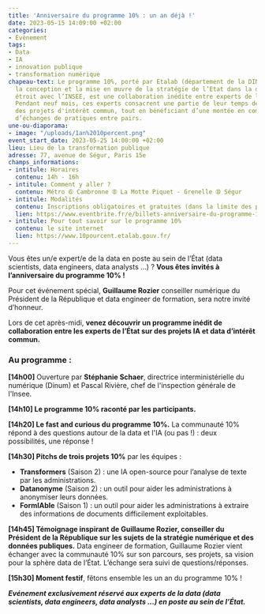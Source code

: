 ```yaml
---
title: 'Anniversaire du programme 10% : un an déjà !'
date: 2023-05-15 14:09:00 +02:00
categories:
- Évènement
tags:
- Data
- IA
- innovation publique
- transformation numérique
chapeau-text: Le programme 10%, porté par Etalab (département de la DINUM qui coordonne
  la conception et la mise en œuvre de la stratégie de l’Etat dans la donnée) en lien
  étroit avec l’INSEE, est une collaboration inédite entre experts de la data de l’État.
  Pendant neuf mois, ces experts consacrent une partie de leur temps de travail à
  des projets d'intérêt commun, tout en bénéficiant d’une montée en compétence et
  d’échanges de pratiques entre pairs.
une-ou-diaporama:
- image: "/uploads/1an%2010percent.png"
event_start_date: 2023-05-25 14:00:00 +02:00
lieu: Lieu de la transformation publique
adresse: 77, avenue de Ségur, Paris 15e
champs_informations:
- intitule: Horaires
  contenu: 14h - 16h
- intitule: Comment y aller ?
  contenu: Métro ➅ Cambronne ➇ La Motte Piquet - Grenelle ➉ Ségur
- intitule: Modalités
  contenu: Inscriptions obligatoires et gratuites (dans la limite des places disponibles)
  lien: https://www.eventbrite.fr/e/billets-anniversaire-du-programme-10-un-an-635338483507
- intitule: Pour tout savoir sur le programme 10%
  contenu: le site internet
  lien: https://www.10pourcent.etalab.gouv.fr/
---
```


Vous êtes un/e expert/e de la data en poste au sein de l’État (data scientists, data engineers, data analysts ...) ? **Vous êtes invités à l’anniversaire du programme 10% !**

Pour cet événement spécial, **Guillaume Rozier** conseiller numérique du Président de la République et data engineer de formation, sera notre invité d’honneur.

Lors de cet après-midi, **venez découvrir un programme inédit de collaboration entre les experts de l’État sur des projets IA et data d’intérêt commun.**

### Au programme :

**[14h00]** Ouverture par **Stéphanie Schaer**, directrice interministérielle du numérique (Dinum) et Pascal Rivière, chef de l'inspection générale de l'Insee. 

**[14h10] Le programme 10% raconté par les participants.** 

**[14h20] Le fast and curious du programme 10%.** La communauté 10% répond à des questions autour de la data et l'IA (ou pas !) : deux possibilités, une réponse !

**[14h30] Pitchs de trois projets 10%** par les équipes :
* **Transformers** (Saison 2) : une IA open-source pour l’analyse de texte par les administrations.
* **Datanonyme** (Saison 2) : un outil pour aider les administrations à anonymiser leurs données.
* **FormIAble** (Saison 1) : un outil pour aider les administrations à extraire des informations de documents difficilement exploitables. 

**[14h45] Témoignage inspirant de Guillaume Rozier, conseiller du Président de la République sur les sujets de la stratégie numérique et des données publiques.** Data engineer de formation, Guillaume Rozier vient échanger avec la communauté 10% sur son parcours, ses projets, sa vision pour la sphère data de l’État. L’échange sera suivi de questions/réponses.  

**[15h30] Moment festif**, fêtons ensemble les un an du programme 10% !

***Evénement exclusivement réservé aux experts de la data (data scientists, data engineers, data analysts ...) en poste au sein de l’État.***